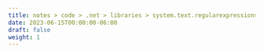 ```yaml
---
title: notes > code > .net > libraries > system.text.regularexpressions
date: 2023-06-15T00:00:00-06:00
draft: false
weight: 1
---
```

